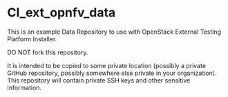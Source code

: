 # CI_ext_opnfv_data

This is an example Data Repository to use with OpenStack External Testing Platform Installer.

DO NOT fork this repository.

It is intended to be copied to some private location (possibly a private GitHub repository, possibly somewhere else private in your
organization). This repository will contain private SSH keys and other sensitive information.
